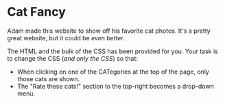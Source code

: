 # Cat Fancy

Adam made this website to show off his favorite cat photos. It's a pretty great website, but it could be *even better*.

The HTML and the bulk of the CSS has been provided for you. Your task is to change the CSS (*and only the CSS*) so that:

- When clicking on one of the CATegories at the top of the page, only those cats are shown.
- The "Rate these cats!" section to the top-right becomes a drop-down menu.

